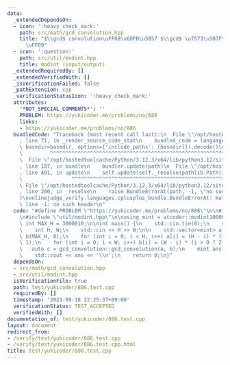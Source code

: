 ```yaml
---
data:
  _extendedDependsOn:
  - icon: ':heavy_check_mark:'
    path: src/math/gcd_convolution.hpp
    title: "$\\gcd$ convolution\uFF08\u6DFB\u5B57 $\\gcd$ \u7573\u307F\u8FBC\u307F\
      \uFF09"
  - icon: ':question:'
    path: src/util/modint.hpp
    title: modint (input/output)
  _extendedRequiredBy: []
  _extendedVerifiedWith: []
  _isVerificationFailed: false
  _pathExtension: cpp
  _verificationStatusIcon: ':heavy_check_mark:'
  attributes:
    '*NOT_SPECIAL_COMMENTS*': ''
    PROBLEM: https://yukicoder.me/problems/no/886
    links:
    - https://yukicoder.me/problems/no/886
  bundledCode: "Traceback (most recent call last):\n  File \"/opt/hostedtoolcache/Python/3.12.3/x64/lib/python3.12/site-packages/onlinejudge_verify/documentation/build.py\"\
    , line 71, in _render_source_code_stat\n    bundled_code = language.bundle(stat.path,\
    \ basedir=basedir, options={'include_paths': [basedir]}).decode()\n          \
    \         ^^^^^^^^^^^^^^^^^^^^^^^^^^^^^^^^^^^^^^^^^^^^^^^^^^^^^^^^^^^^^^^^^^^^^^^^^^^^^^^^^\n\
    \  File \"/opt/hostedtoolcache/Python/3.12.3/x64/lib/python3.12/site-packages/onlinejudge_verify/languages/cplusplus.py\"\
    , line 187, in bundle\n    bundler.update(path)\n  File \"/opt/hostedtoolcache/Python/3.12.3/x64/lib/python3.12/site-packages/onlinejudge_verify/languages/cplusplus_bundle.py\"\
    , line 401, in update\n    self.update(self._resolve(pathlib.Path(included), included_from=path))\n\
    \                ^^^^^^^^^^^^^^^^^^^^^^^^^^^^^^^^^^^^^^^^^^^^^^^^^^^^^^^^^\n \
    \ File \"/opt/hostedtoolcache/Python/3.12.3/x64/lib/python3.12/site-packages/onlinejudge_verify/languages/cplusplus_bundle.py\"\
    , line 260, in _resolve\n    raise BundleErrorAt(path, -1, \"no such header\"\
    )\nonlinejudge_verify.languages.cplusplus_bundle.BundleErrorAt: math/gcd_convolution.hpp:\
    \ line -1: no such header\n"
  code: "#define PROBLEM \"https://yukicoder.me/problems/no/886\"\n\n#include \"math/gcd_convolution.hpp\"\
    \n#include \"util/modint.hpp\"\n\nusing mint = atcoder::modint1000000007;\nconst\
    \ int MAX_H = 3000010;\n\nint main() {\n    std::cin.tie(0);\n    std::ios::sync_with_stdio(false);\n\
    \    int H, W;\n    std::cin >> H >> W;\n\n    std::vector<mint> a(MAX_H, 0),\
    \ b(MAX_H, 0);\n    for (int i = 0; i < H; i++) a[i] = (H - i) * (i > 0 ? 2 :\
    \ 1);\n    for (int i = 0; i < W; i++) b[i] = (W - i) * (i > 0 ? 2 : 1);\n\n \
    \   auto c = gcd_convolution::gcd_convolution(a, b);\n    mint ans = c[1] / 2;\n\
    \    std::cout << ans << '\\n';\n    return 0;\n}"
  dependsOn:
  - src/math/gcd_convolution.hpp
  - src/util/modint.hpp
  isVerificationFile: true
  path: test/yukicoder/886.test.cpp
  requiredBy: []
  timestamp: '2023-09-18 22:25:37+09:00'
  verificationStatus: TEST_ACCEPTED
  verifiedWith: []
documentation_of: test/yukicoder/886.test.cpp
layout: document
redirect_from:
- /verify/test/yukicoder/886.test.cpp
- /verify/test/yukicoder/886.test.cpp.html
title: test/yukicoder/886.test.cpp
---
```

